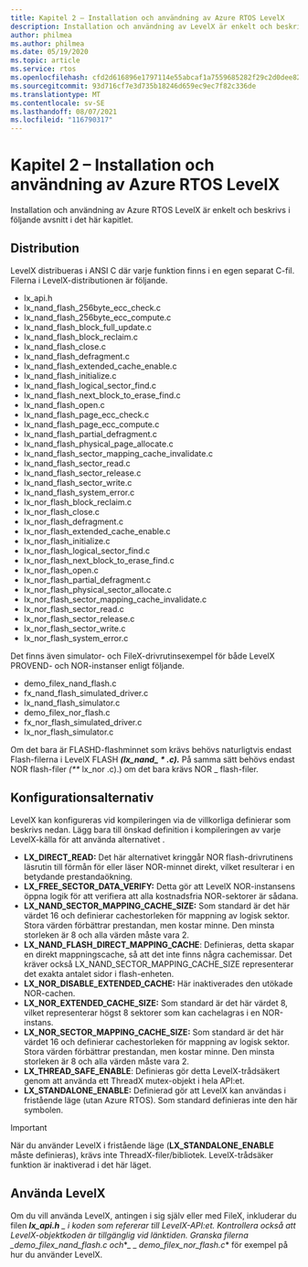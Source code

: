 ```yaml
---
title: Kapitel 2 – Installation och användning av Azure RTOS LevelX
description: Installation och användning av LevelX är enkelt och beskrivs i följande avsnitt i det här kapitlet.
author: philmea
ms.author: philmea
ms.date: 05/19/2020
ms.topic: article
ms.service: rtos
ms.openlocfilehash: cfd2d616896e1797114e55abcaf1a7559685282f29c2d0dee8274d2a26ea8f0e
ms.sourcegitcommit: 93d716cf7e3d735b18246d659ec9ec7f82c336de
ms.translationtype: MT
ms.contentlocale: sv-SE
ms.lasthandoff: 08/07/2021
ms.locfileid: "116790317"
---
```

# <a name="chapter-2---installation-and-use-of-azure-rtos-levelx"></a>Kapitel 2 – Installation och användning av Azure RTOS LevelX

Installation och användning av Azure RTOS LevelX är enkelt och beskrivs i följande avsnitt i det här kapitlet.

## <a name="distribution"></a>Distribution

LevelX distribueras i ANSI C där varje funktion finns i en egen separat C-fil. Filerna i LevelX-distributionen är följande.
- lx_api.h
- lx_nand_flash_256byte_ecc_check.c
- lx_nand_flash_256byte_ecc_compute.c
- lx_nand_flash_block_full_update.c
- lx_nand_flash_block_reclaim.c
- lx_nand_flash_close.c
- lx_nand_flash_defragment.c  
- lx_nand_flash_extended_cache_enable.c
- lx_nand_flash_initialize.c
- lx_nand_flash_logical_sector_find.c
- lx_nand_flash_next_block_to_erase_find.c
- lx_nand_flash_open.c
- lx_nand_flash_page_ecc_check.c
- lx_nand_flash_page_ecc_compute.c  
- lx_nand_flash_partial_defragment.c
- lx_nand_flash_physical_page_allocate.c
- lx_nand_flash_sector_mapping_cache_invalidate.c
- lx_nand_flash_sector_read.c
- lx_nand_flash_sector_release.c
- lx_nand_flash_sector_write.c
- lx_nand_flash_system_error.c
- lx_nor_flash_block_reclaim.c
- lx_nor_flash_close.c
- lx_nor_flash_defragment.c  
- lx_nor_flash_extended_cache_enable.c
- lx_nor_flash_initialize.c
- lx_nor_flash_logical_sector_find.c
- lx_nor_flash_next_block_to_erase_find.c
- lx_nor_flash_open.c
- lx_nor_flash_partial_defragment.c
- lx_nor_flash_physical_sector_allocate.c
- lx_nor_flash_sector_mapping_cache_invalidate.c
- lx_nor_flash_sector_read.c
- lx_nor_flash_sector_release.c
- lx_nor_flash_sector_write.c
- lx_nor_flash_system_error.c

Det finns även simulator- och FileX-drivrutinsexempel för både LevelX PROVEND- och NOR-instanser enligt följande.

- demo_filex_nand_flash.c  
- fx_nand_flash_simulated_driver.c
- lx_nand_flash_simulator.c
- demo_filex_nor_flash.c  
- fx_nor_flash_simulated_driver.c
- lx_nor_flash_simulator.c

Om det bara är FLASHD-flashminnet som krävs behövs naturligtvis endast Flash-filerna i LevelX FLASH ***(lx_nand_ \* .c).*** På samma sätt behövs endast NOR flash-filer _(**_ lx_nor .c).) om det bara krävs NOR \_ flash-filer.

## <a name="configuration-options"></a>Konfigurationsalternativ

LevelX kan konfigureras vid kompileringen via de villkorliga definierar som beskrivs nedan. Lägg bara till önskad definition i kompileringen av varje LevelX-källa för att använda alternativet .

- **LX_DIRECT_READ:** Det här alternativet kringgår NOR flash-drivrutinens läsrutin till förmån för eller läser NOR-minnet direkt, vilket resulterar i en betydande prestandaökning.
- **LX_FREE_SECTOR_DATA_VERIFY:** Detta gör att LevelX NOR-instansens öppna logik för att verifiera att alla kostnadsfria NOR-sektorer är sådana.
- **LX_NAND_SECTOR_MAPPING_CACHE_SIZE:** Som standard är det här värdet 16 och definierar cachestorleken för mappning av logisk sektor. Stora värden förbättrar prestandan, men kostar minne. Den minsta storleken är 8 och alla värden måste vara 2.
- **LX_NAND_FLASH_DIRECT_MAPPING_CACHE**: Definieras, detta skapar en direkt mappningscache, så att det inte finns några cachemissar. Det kräver också LX_NAND_SECTOR_MAPPING_CACHE_SIZE representerar det exakta antalet sidor i flash-enheten.
- **LX_NOR_DISABLE_EXTENDED_CACHE:** Här inaktiverades den utökade NOR-cachen.
- **LX_NOR_EXTENDED_CACHE_SIZE:** Som standard är det här värdet 8, vilket representerar högst 8 sektorer som kan cachelagras i en NOR-instans.
- **LX_NOR_SECTOR_MAPPING_CACHE_SIZE:** Som standard är det här värdet 16 och definierar cachestorleken för mappning av logisk sektor. Stora värden förbättrar prestandan, men kostar minne. Den minsta storleken är 8 och alla värden måste vara 2.
- **LX_THREAD_SAFE_ENABLE**: Definieras gör detta LevelX-trådsäkert genom att använda ett ThreadX mutex-objekt i hela API:et.
- **LX_STANDALONE_ENABLE:** Definierad gör att LevelX kan användas i fristående läge (utan Azure RTOS). Som standard definieras inte den här symbolen.

> [!IMPORTANT]
> När du använder LevelX i fristående läge (**LX_STANDALONE_ENABLE** måste definieras), krävs inte ThreadX-filer/bibliotek. LevelX-trådsäker funktion är inaktiverad i det här läget.

## <a name="using-levelx"></a>Använda LevelX

Om du vill använda LevelX, antingen i sig själv eller med FileX, inkluderar du filen ***lx_api.h** _ i koden som refererar till LevelX-API:et. Kontrollera också att LevelX-objektkoden är tillgänglig vid länktiden. Granska filerna _*_demo_filex_nand_flash.c och_*_ _ *_demo_filex_nor_flash.c_** för exempel på hur du använder LevelX.
